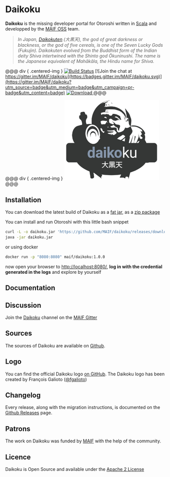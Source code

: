 # Daikoku

**Daikoku** is the missing developer portal for Otoroshi written in <a href="https://www.scala-lang.org/" target="_blank">Scala</a> and developped by the <a href="https://maif.github.io" target="_blank">MAIF OSS</a> team.


> *In Japan, <a href="https://en.wikipedia.org/wiki/File:Daikoku.jpg" target="blank">Daikokuten</a> (大黒天), the god of great darkness or blackness, or the god of five cereals, is one of the Seven Lucky Gods (Fukujin). Daikokuten evolved from the Buddhist form of the Indian deity Shiva intertwined with the Shinto god Ōkuninushi. The name is the Japanese equivalent of Mahākāla, the Hindu name for Shiva.*

@@@ div { .centered-img }
[![Build Status](https://travis-ci.org/MAIF/daikoku.svg?branch=master)](https://travis-ci.org/MAIF/daikoku) [![Join the chat at https://gitter.im/MAIF/daikoku](https://badges.gitter.im/MAIF/daikoku.svg)](https://gitter.im/MAIF/daikoku?utm_source=badge&utm_medium=badge&utm_campaign=pr-badge&utm_content=badge) [ ![Download](https://img.shields.io/github/release/MAIF/daikoku.svg) ](https://github.com/MAIF/daikoku/releases/download/v1.0.0/daikoku.jar)
@@@

@@@ div { .centered-img }
<img src="https://github.com/MAIF/daikoku/raw/master/resources/daikoku-logo.png" width="300"></img>
@@@

## Installation

You can download the latest build of Daikoku as a [fat jar](https://github.com/MAIF/daikoku/releases/download/v1.0.0/daikoku.jar), as a [zip package](https://github.com/MAIF/daikoku/releases/download/v1.0.0/daikoku-dist.zip) 

You can install and run Otoroshi with this little bash snippet

```sh
curl -L -o daikoku.jar 'https://github.com/MAIF/daikoku/releases/download/v1.0.0./daikoku.jar'
java -jar daikoku.jar
```

or using docker

```sh
docker run -p "8080:8080" maif/daikoku:1.0.0
```

now open your browser to <a href="http://localhost:8080/" target="_blank">http://localhost:8080/</a>, **log in with the credential generated in the logs** and explore by yourself

## Documentation


## Discussion

Join the [Daikoku](https://gitter.im/MAIF/daikoku) channel on the [MAIF Gitter](https://gitter.im/MAIF)

## Sources

The sources of Daikoku are available on [Github](https://github.com/MAIF/daikoku).

## Logo

You can find the official Daikoku logo [on GitHub](https://github.com/MAIF/daikoku/blob/master/resources/daikoku-logo.png). The Daikoku logo has been created by François Galioto ([@fgalioto](https://twitter.com/fgalioto))

## Changelog

Every release, along with the migration instructions, is documented on the [Github Releases](https://github.com/MAIF/daikoku/releases) page.

## Patrons

The work on Daikoku was funded by <a href="https://www.maif.fr/" target="_blank">MAIF</a> with the help of the community.

## Licence

Daikoku is Open Source and available under the [Apache 2 License](https://opensource.org/licenses/Apache-2.0)


